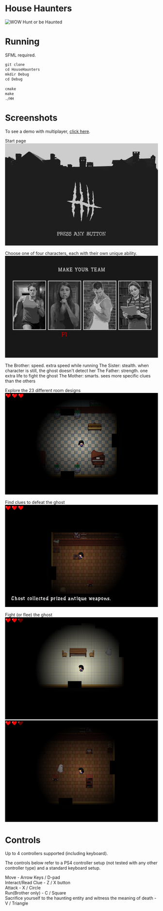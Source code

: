 # House Haunters

![WOW](resources/hh.png)
Hunt or be Haunted

# Running
SFML required.

```
git clone
cd HouseHaunters
mkdir Debug
cd Debug

cmake
make
./HH
```

# Screenshots

To see a demo with multiplayer, [click here](https://www.youtube.com/watch?time_continue=13&v=iWgVyEbL8hM).

Start page
![WOW](resources/screenshots/introScreen.png)

Choose one of four characters, each with their own unique ability.
![WOW](resources/screenshots/chooseCharacter.png)

The Brother: speed. extra speed while running
The Sister: stealth. when character is still, the ghost doesn't detect her
The Father: strength. one extra life to fight the ghost
The Mother: smarts. sees more specific clues than the others

Explore the 23 different room designs
![WOW](resources/screenshots/exploreRooms.png)

Find clues to defeat the ghost
![WOW](resources/screenshots/seeClue.png)

Fight (or flee) the ghost
![WOW](resources/screenshots/fleeGhost.png)
![WOW](resources/screenshots/fightGhost.png)

# Controls

Up to 4 controllers supported (including keyboard).

The controls below refer to a PS4 controller setup (not tested with any other controller type) and a standard keyboard setup.

Move - Arrow Keys / D-pad  
Interact/Read Clue - Z / X button  
Attack - X / Circle  
Run(Brother only) - C / Square  
Sacrifice yourself to the haunting entity and witness the meaning of death - V / Triangle
